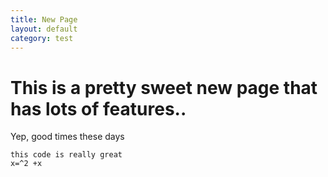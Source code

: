 ```yaml
---
title: New Page
layout: default
category: test
---
```


# This is a pretty sweet new page that has lots of features..


Yep, good times these days


```
this code is really great
x=^2 +x 
```

